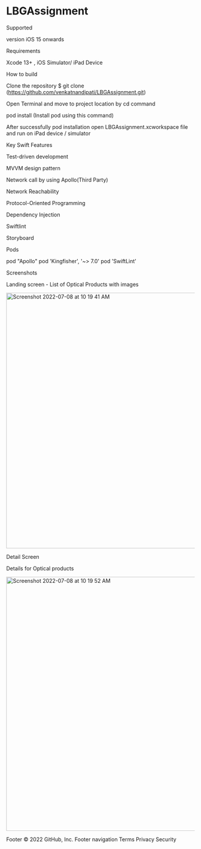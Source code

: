 # LBGAssignment

Supported 

 version iOS 15 onwards

Requirements

 Xcode 13+ , iOS Simulator/ iPad Device

How to build

Clone the repository $ git clone (https://github.com/venkatnandipati/LBGAssignment.git)

Open Terminal and move to project location by cd command

pod install (Install pod using this command)

After successfully pod installation open LBGAssignment.xcworkspace file and run on iPad device / simulator

Key Swift Features

Test-driven development 

MVVM design pattern 

Network call by using Apollo(Third Party) 

Network Reachability 

Protocol-Oriented Programming 

Dependency Injection 

Swiftlint 

Storyboard

Pods

pod "Apollo" pod 'Kingfisher', '~> 7.0' pod 'SwiftLint'

Screenshots


Landing screen - List of Optical Products with images 

<img width="682" alt="Screenshot 2022-07-08 at 10 19 41 AM" src="https://user-images.githubusercontent.com/6996849/177919748-d5c1acee-1880-43fc-bd6d-cdca752c7551.png">

Detail Screen 

Details for Optical products 

<img width="678" alt="Screenshot 2022-07-08 at 10 19 52 AM" src="https://user-images.githubusercontent.com/6996849/177920024-7d46d91e-07cc-406e-8918-542587e66bca.png">

Footer
© 2022 GitHub, Inc.
Footer navigation
Terms
Privacy
Security
